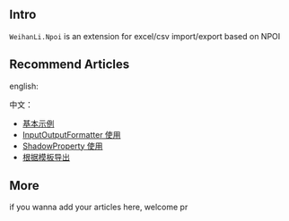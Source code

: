 ## Intro

`WeihanLi.Npoi` is an extension for excel/csv import/export based on NPOI

## Recommend Articles

english:



中文：

- [基本示例](./zh/GetStarted.md)
- [InputOutputFormatter 使用](./zh/InputOutputFormatter.md)
- [ShadowProperty 使用](./zh/ShadowProperty.md)
- [根据模板导出](./zh/TemplateExport.md)

## More

if you wanna add your articles here, welcome pr
